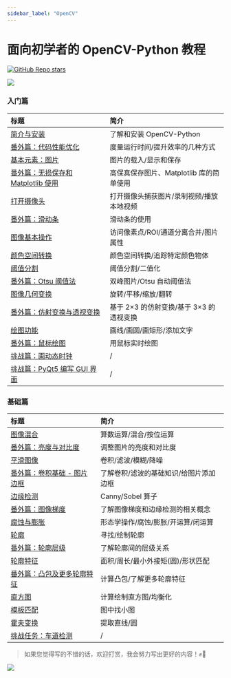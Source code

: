 ```yaml
---
sidebar_label: "OpenCV"
---
```


# 面向初学者的 OpenCV-Python 教程

[![GitHub Repo stars](https://img.shields.io/github/stars/CodecWang/opencv-python-tutorial?style=social)](https://github.com/CodecWang/opencv-python-tutorial)

![](http://cos.codec.wang/opencv-python-tutorial-amend-new-cover.png)

### 入门篇

| 标题                                                                                       | 简介                                     |
| :----------------------------------------------------------------------------------------- | :--------------------------------------- |
| [简介与安装](./start/01-introduction-and-installation.md)                                  | 了解和安装 OpenCV-Python                 |
| [番外篇：代码性能优化](./start/extra-01-code-optimization.md)                              | 度量运行时间/提升效率的几种方式          |
| [基本元素：图片](./start/02-basic-element-image.md)                                        | 图片的载入/显示和保存                    |
| [番外篇：无损保存和 Matplotlib 使用](./start/extra-02-high-quality-save-and-matplotlib.md) | 高保真保存图片、Matplotlib 库的简单使用  |
| [打开摄像头](./start/03-open-camera.md)                                                    | 打开摄像头捕获图片/录制视频/播放本地视频 |
| [番外篇：滑动条](./start/extra-03-trackbar.md)                                             | 滑动条的使用                             |
| [图像基本操作](./start/04-basic-operations.md)                                             | 访问像素点/ROI/通道分离合并/图片属性     |
| [颜色空间转换](./start/05-changing-colorspaces.md)                                         | 颜色空间转换/追踪特定颜色物体            |
| [阈值分割](./start/06-image-thresholding.md)                                               | 阈值分割/二值化                          |
| [番外篇：Otsu 阈值法](./start/extra-04-otsu-thresholding.md)                               | 双峰图片/Otsu 自动阈值法                 |
| [图像几何变换](./start/07-image-geometric-transformation.md)                               | 旋转/平移/缩放/翻转                      |
| [番外篇：仿射变换与透视变换](./start/extra-05-warpaffine-warpperspective.md)               | 基于 2×3 的仿射变换/基于 3×3 的透视变换  |
| [绘图功能](./start/08-drawing-function.md)                                                 | 画线/画圆/画矩形/添加文字                |
| [番外篇：鼠标绘图](./start/extra-06-drawing-with-mouse.md)                                 | 用鼠标实时绘图                           |
| [挑战篇：画动态时钟](./start/challenge-01-draw-dynamic-clock.md)                           | /                                        |
| [挑战篇：PyQt5 编写 GUI 界面](./start/challenge-02-create-gui-with-pyqt5.md)               | /                                        |

### 基础篇

| 标题                                                                       | 简介                                   |
| :------------------------------------------------------------------------- | :------------------------------------- |
| [图像混合](./basic/09-image-blending.md)                                   | 算数运算/混合/按位运算                 |
| [番外篇：亮度与对比度](./basic/extra-07-contrast-and-brightness.md)        | 调整图片的亮度和对比度                 |
| [平滑图像](./basic/10-smoothing-images.md)                                 | 卷积/滤波/模糊/降噪                    |
| [番外篇：卷积基础 - 图片边框](./basic/extra-08-padding-and-convolution.md) | 了解卷积/滤波的基础知识/给图片添加边框 |
| [边缘检测](./basic/11-edge-detection.md)                                   | Canny/Sobel 算子                       |
| [番外篇：图像梯度](./basic/extra-09-image-gradients.md)                    | 了解图像梯度和边缘检测的相关概念       |
| [腐蚀与膨胀](./basic/12-erode-and-dilate.md)                               | 形态学操作/腐蚀/膨胀/开运算/闭运算     |
| [轮廓](./basic/13-contours.md)                                             | 寻找/绘制轮廓                          |
| [番外篇：轮廓层级](./basic/extra-10-contours-hierarchy.md)                 | 了解轮廓间的层级关系                   |
| [轮廓特征](./basic/14-contour-features.md)                                 | 面积/周长/最小外接矩\(圆\)/形状匹配    |
| [番外篇：凸包及更多轮廓特征](./basic/extra-11-convex-hull.md)              | 计算凸包/了解更多轮廓特征              |
| [直方图](./basic/15-histograms.md)                                         | 计算绘制直方图/均衡化                  |
| [模板匹配](./basic/16-template-matching.md)                                | 图中找小图                             |
| [霍夫变换](./basic/17-hough-transform.md)                                  | 提取直线/圆                            |
| [挑战任务：车道检测](./basic/challenge-03-lane-road-detection.md)          | /                                      |

> 如果您觉得写的不错的话，欢迎打赏，我会努力写出更好的内容！✊🤟

![](http://cos.codec.wang/wechat_alipay_pay_pic.png)
